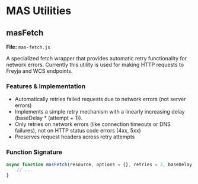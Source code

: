 # MAS Utilities

## masFetch

**File:** `mas-fetch.js`

A specialized fetch wrapper that provides automatic retry functionality for network errors.
Currently this utility is used for making HTTP requests to Freyja and WCS endpoints.

### Features & Implementation

-   Automatically retries failed requests due to network errors (not server errors)
-   Implements a simple retry mechanism with a linearly increasing delay (baseDelay * (attempt + 1)).
-   Only retries on network errors (like connection timeouts or DNS failures), not on HTTP status code errors (4xx, 5xx)
-   Preserves request headers across retry attempts

### Function Signature

```javascript
async function masFetch(resource, options = {}, retries = 2, baseDelay = 100) {
    // ...
}
```
